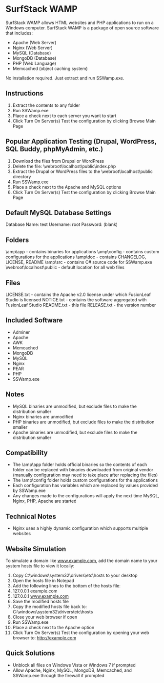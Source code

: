 SurfStack WAMP
==============
SurfStack WAMP allows HTML websites and PHP applications to run on a Windows
computer. SurfStack WAMP is a package of open source software that includes:
- Apache (Web Server)
- Nginx (Web Server)
- MySQL (Database)
- MongoDB (Database)
- PHP (Web Language)
- Memcached (object caching system)

No installation required. Just extract and run SSWamp.exe.

Instructions
------------
1. Extract the contents to any folder
2. Run SSWamp.exe
3. Place a check next to each server you want to start
4. Click Turn On Server(s)
Test the configuration by clicking Browse Main Page

Popular Application Testing (Drupal, WordPress, SQL Buddy, phpMyAdmin, etc.)
----------------------------------------------------------------------------
1. Download the files from Drupal or WordPress
2. Delete the file: \webroot\localhost\public\index.php
3. Extract the Drupal or WordPress files to the \webroot\localhost\public directory
4. Run SSWamp.exe
5. Place a check next to the Apache and MySQL options
6. Click Turn On Server(s)
Test the configuration by clicking Browse Main Page

Default MySQL Database Settings
-------------------------------
Database Name: test
Username: root
Password: (blank)

Folders
-------
\amp\app - contains binaries for applications
\amp\config - contains custom configurations for the applications
\amp\doc - contains CHANGELOG, LICENSE, README
\amp\src - contains C# source code for SSWamp.exe
\webroot\localhost\public - default location for all web files 

Files
-----
LICENSE.txt - contains the Apache v2.0 license under which FusionLeaf Studio is licensed
NOTICE.txt - contains the software aggregated with FusionLeaf Studio
README.txt - this file
RELEASE.txt - the version number

Included Software
-----------------
- Adminer
- Apache
- AWK
- Memcached
- MongoDB
- MySQL
- Nginx
- PEAR
- PHP
- SSWamp.exe

Notes
-----
- MySQL binaries are unmodified, but exclude files to make the distribution smaller
- Nginx binaries are unmodified
- PHP binaries are unmodified, but exclude files to make the distribution smaller
- Apache binaries are unmodified, but exclude files to make the distribution smaller

Compatibility
-------------
- The \amp\app folder holds official binaries so the contents of each folder
can be replaced with binaries downloaded from original vendor (manually
configuration may need to take place after replacing the files)
- The \amp\config folder holds custom configurations for the applications
- Each configuration has variables which are replaced by values provided by
SSWamp.exe
- Any changes made to the configurations will apply the next time MySQL, Nginx,
PHP, Apache are started

Technical Notes
---------------
- Nginx uses a highly dynamic configuration which supports multiple websites

Website Simulation
------------------
To simulate a domain like www.example.com, add the domain name to your system hosts file to view it locally:

1. Copy C:\windows\system32\drivers\etc\hosts to your desktop
2. Open the hosts file in Notepad
3. Add the following lines to the bottom of the hosts file:
4. 127.0.0.1  example.com
5. 127.0.0.1  www.example.com
6. Save the modified hosts file
7. Copy the modified hosts file back to: C:\windows\system32\drivers\etc\hosts
8. Close your web browser if open
9. Run SSWamp.exe
10. Place a check next to the Apache option
11. Click Turn On Server(s)
Test the configuration by opening your web browser to: http://example.com

Quick Solutions
---------------
- Unblock all files on Windows Vista or Windows 7 if prompted
- Allow Apache, Nginx, MySQL, MongoDB, Memcached, and SSWamp.exe through the
firewall if prompted